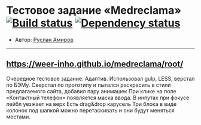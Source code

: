 # Тестовое задание «Medreclama» [![Build status][travis-image]][travis-url] [![Dependency status][dependency-image]][dependency-url]

* Автор: [Руслан Амиров](https://hh.ru/resume/06d81a20ff0993a8980039ed1f336d69703866).

---
https://weer-inho.github.io/medreclama/root/
---

Очередное тестовое задание. Адаптив. Использовал gulp, LESS, верстал по БЭМу.
Сверстал по прототипу и пытался раскрасить в стили предлагаемого сайта, добавил пару анимашек
При клике на поле «Контактный телефон» появляется маска ввода.
В инпутах при фокусе лейбл уезжает на верх
Есть drag&drop карусель
Три блока в виде колонок под шапкой можно перетаскивать и они будут меняться местами.

[travis-image]: https://travis-ci.com/htmlacademy-adaptive/1376695-pink-21.svg?branch=master
[travis-url]: https://travis-ci.com/htmlacademy-adaptive/1376695-pink-21
[dependency-image]: https://david-dm.org/htmlacademy-adaptive/1376695-pink-21/dev-status.svg?style=flat-square
[dependency-url]: https://david-dm.org/htmlacademy-adaptive/1376695-pink-21?type=dev
